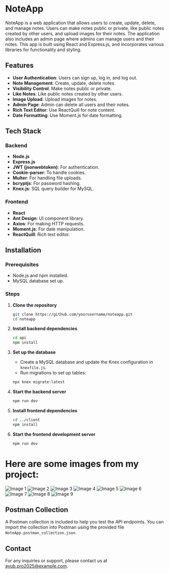 # NoteApp

NoteApp is a web application that allows users to create, update, delete, and manage notes. Users can make notes public or private, like public notes created by other users, and upload images for their notes. The application also includes an admin page where admins can manage users and their notes. This app is built using React and Express.js, and incorporates various libraries for functionality and styling.

## Features

- **User Authentication**: Users can sign up, log in, and log out.
- **Note Management**: Create, update, delete notes.
- **Visibility Control**: Make notes public or private.
- **Like Notes**: Like public notes created by other users.
- **Image Upload**: Upload images for notes.
- **Admin Page**: Admin can delete all users and their notes.
- **Rich Text Editor**: Use ReactQuill for note content.
- **Date Formatting**: Use Moment.js for date formatting.

## Tech Stack

### Backend

- **Node.js**
- **Express.js**
- **JWT (jsonwebtoken)**: For authentication.
- **Cookie-parser**: To handle cookies.
- **Multer**: For handling file uploads.
- **bcryptjs**: For password hashing.
- **Knex.js**: SQL query builder for MySQL.

### Frontend

- **React**
- **Ant Design**: UI component library.
- **Axios**: For making HTTP requests.
- **Moment.js**: For date manipulation.
- **ReactQuill**: Rich text editor.

## Installation

### Prerequisites

- Node.js and npm installed.
- MySQL database set up.

### Steps

1. **Clone the repository**

   ```bash
   git clone https://github.com/yourusername/noteapp.git
   cd noteapp
   ```

2. **Install backend dependencies**

   ```bash
   cd api
   npm install
   ```

3. **Set up the database**

   - Create a MySQL database and update the Knex configuration in `knexfile.js`.
   - Run migrations to set up tables:

   ```bash
   npx knex migrate:latest
   ```

4. **Start the backend server**

   ```bash
   npm run dev
   ```

5. **Install frontend dependencies**

   ```bash
   cd ../client
   npm install
   ```

6. **Start the frontend development server**
   ```bash
   npm run dev
   ```


# Here are some images from my project:

![Image 1](https://github.com/roodyridar2/my-react-note-app/raw/main/images/1.png)
![Image 2](https://github.com/roodyridar2/my-react-note-app/raw/main/images/2.png)
![Image 3](https://github.com/roodyridar2/my-react-note-app/raw/main/images/3.png)
![Image 4](https://github.com/roodyridar2/my-react-note-app/raw/main/images/4.png)
![Image 5](https://github.com/roodyridar2/my-react-note-app/raw/main/images/5.png)
![Image 6](https://github.com/roodyridar2/my-react-note-app/raw/main/images/6.png)
![Image 7](https://github.com/roodyridar2/my-react-note-app/raw/main/images/7.png)
![Image 8](https://github.com/roodyridar2/my-react-note-app/raw/main/images/8.png)
![Image 9](https://github.com/roodyridar2/my-react-note-app/raw/main/images/9.png)


## Postman Collection

A Postman collection is included to help you test the API endpoints. You can import the collection into Postman using the provided file `NoteApp.postman_collection.json`.

## Contact

For any inquiries or support, please contact us at [ayub.pro2025@example.com](mailto:ayub.pro2025@gmail.com).

